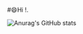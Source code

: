 #😄Hi !.

![Anurag's GitHub stats](https://github-readme-stats.vercel.app/api?username=redcoin96&show_icons=true&theme=radical)


